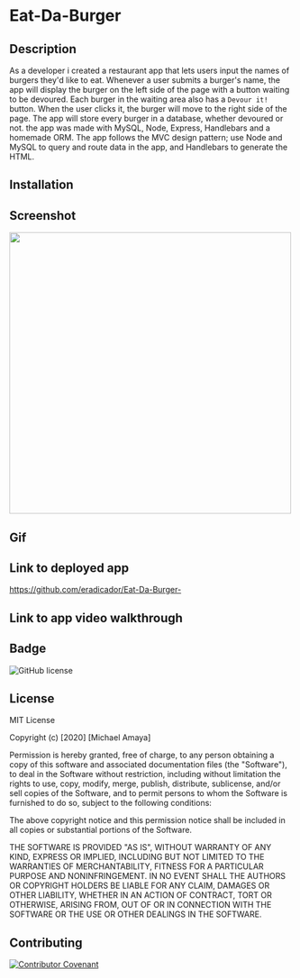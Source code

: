 # Eat-Da-Burger

## Description
As a developer i created a restaurant app that lets users input the names of burgers they'd like to eat. Whenever a user submits a burger's name, the app will display the burger on the left side of the page with a button waiting to be devoured. Each burger in the waiting area also has a `Devour it!` button. When the user clicks it, the burger will move to the right side of the page. The app will store every burger in a database, whether devoured or not. the app was made with MySQL, Node, Express, Handlebars and a homemade ORM. The app follows the MVC design pattern; use Node and MySQL to query and route data in the app, and Handlebars to generate the HTML.



## Installation

  
## Screenshot 
<img src ="screenshot.png" width="500">

## Gif


## Link to deployed app
https://github.com/eradicador/Eat-Da-Burger-

## Link to app video walkthrough


## Badge
![GitHub license](https://img.shields.io/badge/license-MIT-brightgreen)

## License

MIT License

Copyright (c) [2020] [Michael Amaya]

Permission is hereby granted, free of charge, to any person obtaining a copy
of this software and associated documentation files (the "Software"), to deal
in the Software without restriction, including without limitation the rights
to use, copy, modify, merge, publish, distribute, sublicense, and/or sell
copies of the Software, and to permit persons to whom the Software is
furnished to do so, subject to the following conditions:

The above copyright notice and this permission notice shall be included in all
copies or substantial portions of the Software.

THE SOFTWARE IS PROVIDED "AS IS", WITHOUT WARRANTY OF ANY KIND, EXPRESS OR
IMPLIED, INCLUDING BUT NOT LIMITED TO THE WARRANTIES OF MERCHANTABILITY,
FITNESS FOR A PARTICULAR PURPOSE AND NONINFRINGEMENT. IN NO EVENT SHALL THE
AUTHORS OR COPYRIGHT HOLDERS BE LIABLE FOR ANY CLAIM, DAMAGES OR OTHER
LIABILITY, WHETHER IN AN ACTION OF CONTRACT, TORT OR OTHERWISE, ARISING FROM,
OUT OF OR IN CONNECTION WITH THE SOFTWARE OR THE USE OR OTHER DEALINGS IN THE
SOFTWARE.

## Contributing
[![Contributor Covenant](https://img.shields.io/badge/Contributor%20Covenant-v2.0%20adopted-ff69b4.svg)](code_of_conduct.md)